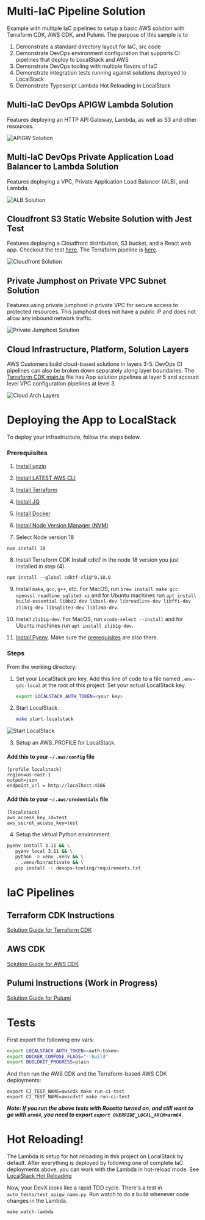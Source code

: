 # Multi-IaC Pipeline Solution

Example with multiple IaC pipelines to setup a basic AWS solution with Terraform CDK, AWS CDK, and Pulumi.
The purpose of this sample is to

1. Demonstrate a standard directory layout for IaC, src code
2. Demonstrate DevOps environment configuration that supports CI pipelines that deploy to LocalStack and AWS
3. Demonstrate DevOps tooling with multiple flavors of IaC
4. Demonstrate integration tests running against solutions deployed to LocalStack
5. Demonstrate Typescript Lambda Hot Reloading in LocalStack

## Multi-IaC DevOps APIGW Lambda Solution

Features deploying an HTTP API Gateway, Lambda, as well as S3 and other resources.

![APIGW Solution](./docs/img/solution-diags-overview.drawio.png "APIGW Solution")

## Multi-IaC DevOps Private Application Load Balancer to Lambda Solution

Features deploying a VPC, Private Application Load Balancer (ALB), and Lambda.

![ALB Solution](./docs/img/solution-diags-priv-alb.drawio.png "ALB Solution")

## Cloudfront S3 Static Website Solution with Jest Test

Features deploying a Cloudfront distribution, S3 bucket, and a React web app.
Checkout the test [here](./auto_tests/jest/cloudfront.test.ts).
The Terraform pipeline is [here](./iac/terraform/hcl/react-ui/main.tf).

![Cloudfront Solution](./docs/img/solution-diags-cloudfront-jest.drawio.png "Cloudfront Solution")

## Private Jumphost on Private VPC Subnet Solution

Features using private jumphost in private VPC for secure access to protected resources.
This jumphost does not have a public IP and does not allow any inbound network traffic.

![Private Jumphost Solution](./docs/img/solution-diags-priv-jumphost.drawio.png "Private Jumphost Solution")

## Cloud Infrastructure, Platform, Solution Layers

AWS Customers build cloud-based solutions in layers 3-5. DevOps CI pipelines can also be broken down separately
along layer boundaries. The [Terraform CDK main.ts](./iac/terraform/cdk/main.ts) file has App solution pipelines
at layer 5 and account level VPC configuration pipelines at level 3.

![Cloud Arch Layers](./docs/img/solution-diags-layers.drawio.png "Cloud Arch Layers")

# Deploying the App to LocalStack

To deploy your infrastructure, follow the steps below.

### Prerequisites

1. [Install unzip](https://www.tecmint.com/install-zip-and-unzip-in-linux/)

2. [Install LATEST AWS CLI](https://docs.aws.amazon.com/cli/latest/userguide/getting-started-install.html)

3. [Install Terraform](https://developer.hashicorp.com/terraform/tutorials/aws-get-started/install-cli)

4. [Install JQ](https://jqlang.github.io/jq/download/)

5. [Install Docker](https://docs.docker.com/engine/install/)

6. [Install Node Version Manager (NVM)](https://github.com/nvm-sh/nvm#installing-and-updating)

7. Select Node version 18

```shell
nvm install 18
```

8. Install Terraform CDK
   Install cdktf in the node 18 version you just installed in step (4).

```shell
npm install --global cdktf-cli@^0.18.0
```

9. Install `make`, `gcc`, `g++`, etc. For MacOS, run `brew install make gcc openssl readline sqlite3 xz` and for Ubuntu
   machines
   run `apt install build-essential libbz2-dev libssl-dev libreadline-dev libffi-dev zlib1g-dev libsqlite3-dev liblzma-dev`.

10. Install `zlib1g-dev`. For MacOS, run `xcode-select --install` and for Ubuntu machines run `apt install zlib1g-dev`.

11. [Install Pyenv](https://github.com/pyenv/pyenv#installation). Make sure
    the [prerequisites](https://github.com/pyenv/pyenv/wiki/Common-build-problems#prerequisites) are also there.

### Steps

From the working directory:

1. Set your LocalStack pro key. Add this line of code to a file named `.env-gdc-local` at the root of this project. Set
   your actual LocalStack key.

      ```bash
      export LOCALSTACK_AUTH_TOKEN=<your key>
      ```

2. Start LocalStack.

      ```bash
      make start-localstack
      ```

![Start LocalStack](./docs/img/start-localstack.png "Start LocalStack")

3. Setup an AWS_PROFILE for LocalStack.

#### Add this to your `~/.aws/config` file

```text
[profile localstack]
region=us-east-1
output=json
endpoint_url = http://localhost:4566
```

#### Add this to your `~/.aws/credentials` file

```text
[localstack]
aws_access_key_id=test
aws_secret_access_key=test
```

4. Setup the virtual Python environment.

```sh
pyenv install 3.11 && \
   pyenv local 3.11 && \
   python -m venv .venv && \
   . .venv/bin/activate && \
   pip install -r devops-tooling/requirements.txt
```

# IaC Pipelines

## Terraform CDK Instructions

[Solution Guide for Terraform CDK](./docs/README-cdktf.md "Solution Guide for TerraformCDK")

## AWS CDK

[Solution Guide for AWS CDK](./docs/README-awscdk.md "Solution Guide for AWS CDK")

## Pulumi Instructions (Work in Progress)

[Solution Guide for Pulumi](./docs/README-pulumi.md "Solution Guide for Pulumi")

# Tests

First export the following env vars:

```bash
export LOCALSTACK_AUTH_TOKEN=<auth-token>
export DOCKER_COMPOSE_FLAGS="--build"
export BUILDKIT_PROGRESS=plain
```

And then run the AWS CDK and the Terraform-based AWS CDK deployments:

```
export CI_TEST_NAME=awscdk make run-ci-test
export CI_TEST_NAME=awscdktf make run-ci-test
```

***Note: If you run the above tests with Rosetta turned on, and still want to go with `arm64`, you need to
export `export OVERRIDE_LOCAL_ARCH=arm64`.***

# Hot Reloading!

The Lambda is setup for hot reloading in this project on LocalStack by default. After everything is deployed by
following one of complete
IaC deployments above, you can work with the Lambda in hot-reload mode.
See [LocalStack Hot Reloading](https://docs.localstack.cloud/user-guide/tools/lambda-tools/hot-reloading)

Now, your DevX looks like a rapid TDD cycle. There's a test in `auto_tests/test_apigw_name.py`.
Run watch to do a build whenever code changes in the Lambda.

```shell
make watch-lambda
```
